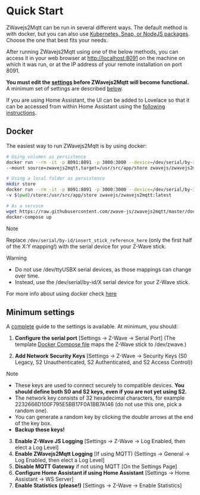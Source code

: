# Quick Start

ZWavejs2Mqtt can be run in several different ways. The default method is with docker, but you can also use [Kubernetes, Snap, or NodeJS packages](getting-started/other-methods.md). Choose the one that best fits your needs.

After running ZWavejs2Mqtt using one of the below methods, you can access it in your web browser at <http://localhost:8091> on the machine on which it was run, or at the IP address of your remote installation on port 8091.

**You must edit the [settings](usage/setup.md) before ZWavejs2Mqtt will become functional.** A minimum set of settings are described [below](getting-started/quick-start?id=minimum-settings).

If you are using Home Assistant, the UI can be added to Lovelace so that it can be accessed from within Home Assistant using the [following instructions](homeassistant/accessing-lovelace.md).

## Docker

The easiest way to run ZWavejs2Mqtt is by using docker:

```bash
# Using volumes as persistence
docker run --rm -it -p 8091:8091 -p 3000:3000 --device=/dev/serial/by-id/insert_stick_reference_here:/dev/zwave \
--mount source=zwavejs2mqtt,target=/usr/src/app/store zwavejs/zwavejs2mqtt:latest

# Using a local folder as persistence
mkdir store
docker run --rm -it -p 8091:8091 -p 3000:3000 --device=/dev/serial/by-id/insert_stick_reference_here:/dev/zwave \
-v $(pwd)/store:/usr/src/app/store zwavejs/zwavejs2mqtt:latest

# As a service
wget https://raw.githubusercontent.com/zwave-js/zwavejs2mqtt/master/docker/docker-compose.yml
docker-compose up
```

> [!NOTE]
> Replace `/dev/serial/by-id/insert_stick_reference_here` (only the first half of the X:Y mapping!) with the serial device for your Z-Wave stick.

> [!WARNING]
>
> - Do not use /dev/ttyUSBX serial devices, as those mappings can change over time.
> - Instead, use the /dev/serial/by-id/X serial device for your Z-Wave stick.

For more info about using docker check [here](getting-started/docker.md)

## Minimum settings

A [complete](usage/setup.md) guide to the settings is available. At minimum, you should:

1. **Configure the serial port** [Settings -> Z-Wave -> Serial Port] (The template [Docker Compose file](https://github.com/zwave-js/zwavejs2mqtt/blob/master/docker/docker-compose.yml) maps the Z-Wave stick to /dev/zwave.)

2. **Add Network Security Keys** [Settings -> Z-Wave -> Security Keys (S0 Legacy, S2 Unauthenticated, S2 Authenticated, and S2 Access Control))

> [!NOTE]
>
> - These keys are used to connect securely to compatible devices. **You should define both S0 and S2 keys, even if you are not yet using S2.**
> - The network key consists of 32 hexadecimal characters, for example 2232666D100F795E5BB17F0A1BB7A146 (do not use this one, pick a random one).
> - You can generate a random key by clicking the double arrows at the end of the key box.
> - **Backup these keys!**

3. **Enable Z-Wave JS Logging** [Settings -> Z-Wave -> Log Enabled, then elect a Log Level]
4. **Enable ZWavejs2Mqtt Logging** [If using MQTT) (Settings -> General -> Log Enabled, then elect a Log Level]
5. **Disable MQTT Gateway** if not using MQTT [On the Settings Page]
6. **Configure Home Assistant if using Home Assistant** [Settings -> Home Assistant -> WS Server]
7. **Enable Statistics (please!)** [Settings -> Z-Wave -> Enable Statistics]
